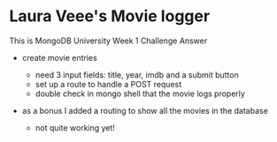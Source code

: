 Laura Veee's Movie logger
=========================

This is MongoDB University Week 1 Challenge Answer

* create movie entries
  - need 3 input fields: title, year, imdb and a submit button
  - set up a route to handle a POST request
  - double check in mongo shell that the movie logs properly

* as a bonus I added a routing to show all the movies in the database
  - not quite working yet!

